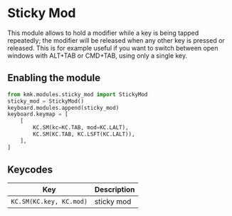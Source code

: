 # Sticky Mod
This module allows to hold a modifier while a key is being tapped repeatedly; the modifier will be released when any other key is pressed or released.
This is for example useful if you want to switch between open windows with ALT+TAB or CMD+TAB, using only a single key.

## Enabling the module
```python
from kmk.modules.sticky_mod import StickyMod
sticky_mod = StickyMod()
keyboard.modules.append(sticky_mod)
keyboard.keymap = [
    [
        KC.SM(kc=KC.TAB, mod=KC.LALT),
        KC.SM(KC.TAB, KC.LSFT(KC.LALT)),
    ],
]
```

## Keycodes

|Key                      |Description                                    |
|-------------------------|-----------------------------------------------|
|`KC.SM(KC.key, KC.mod)`  |sticky mod                                     |
